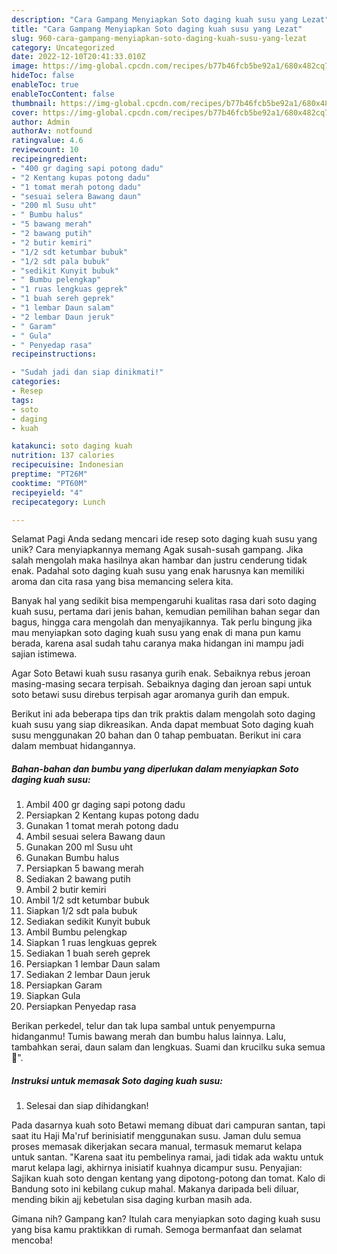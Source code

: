 ```yaml
---
description: "Cara Gampang Menyiapkan Soto daging kuah susu yang Lezat"
title: "Cara Gampang Menyiapkan Soto daging kuah susu yang Lezat"
slug: 960-cara-gampang-menyiapkan-soto-daging-kuah-susu-yang-lezat
category: Uncategorized
date: 2022-12-10T20:41:33.010Z
image: https://img-global.cpcdn.com/recipes/b77b46fcb5be92a1/680x482cq70/soto-daging-kuah-susu-foto-resep-utama.jpg
hideToc: false
enableToc: true
enableTocContent: false
thumbnail: https://img-global.cpcdn.com/recipes/b77b46fcb5be92a1/680x482cq70/soto-daging-kuah-susu-foto-resep-utama.jpg
cover: https://img-global.cpcdn.com/recipes/b77b46fcb5be92a1/680x482cq70/soto-daging-kuah-susu-foto-resep-utama.jpg
author: Admin
authorAv: notfound
ratingvalue: 4.6
reviewcount: 10
recipeingredient:
- "400 gr daging sapi potong dadu"
- "2 Kentang kupas potong dadu"
- "1 tomat merah potong dadu"
- "sesuai selera Bawang daun"
- "200 ml Susu uht"
- " Bumbu halus"
- "5 bawang merah"
- "2 bawang putih"
- "2 butir kemiri"
- "1/2 sdt ketumbar bubuk"
- "1/2 sdt pala bubuk"
- "sedikit Kunyit bubuk"
- " Bumbu pelengkap"
- "1 ruas lengkuas geprek"
- "1 buah sereh geprek"
- "1 lembar Daun salam"
- "2 lembar Daun jeruk"
- " Garam"
- " Gula"
- " Penyedap rasa"
recipeinstructions:

- "Sudah jadi dan siap dinikmati!"
categories:
- Resep
tags:
- soto
- daging
- kuah

katakunci: soto daging kuah 
nutrition: 137 calories
recipecuisine: Indonesian
preptime: "PT26M"
cooktime: "PT60M"
recipeyield: "4"
recipecategory: Lunch

---
```



Selamat Pagi Anda sedang mencari ide resep soto daging kuah susu yang unik? Cara menyiapkannya memang Agak susah-susah gampang. Jika salah mengolah maka hasilnya akan hambar dan justru cenderung tidak enak. Padahal soto daging kuah susu yang enak harusnya kan memiliki aroma dan cita rasa yang bisa memancing selera kita.


Banyak hal yang sedikit bisa mempengaruhi kualitas rasa dari soto daging kuah susu, pertama dari jenis bahan, kemudian pemilihan bahan segar dan bagus, hingga cara mengolah dan menyajikannya. Tak perlu bingung jika mau menyiapkan soto daging kuah susu yang enak di mana pun kamu berada, karena asal sudah tahu caranya maka hidangan ini mampu jadi sajian istimewa.

Agar Soto Betawi kuah susu rasanya gurih enak. Sebaiknya rebus jeroan masing-masing secara terpisah. Sebaiknya daging dan jeroan sapi untuk soto betawi susu direbus terpisah agar aromanya gurih dan empuk.


Berikut ini ada beberapa tips dan trik praktis dalam mengolah soto daging kuah susu yang siap dikreasikan. Anda dapat membuat Soto daging kuah susu menggunakan 20 bahan dan 0 tahap pembuatan. Berikut ini cara dalam membuat hidangannya.

<!--inarticleads1-->

##### Bahan-bahan dan bumbu yang diperlukan dalam menyiapkan Soto daging kuah susu:

1. Ambil 400 gr daging sapi potong dadu
1. Persiapkan 2 Kentang kupas potong dadu
1. Gunakan 1 tomat merah potong dadu
1. Ambil sesuai selera Bawang daun
1. Gunakan 200 ml Susu uht
1. Gunakan  Bumbu halus
1. Persiapkan 5 bawang merah
1. Sediakan 2 bawang putih
1. Ambil 2 butir kemiri
1. Ambil 1/2 sdt ketumbar bubuk
1. Siapkan 1/2 sdt pala bubuk
1. Sediakan sedikit Kunyit bubuk
1. Ambil  Bumbu pelengkap
1. Siapkan 1 ruas lengkuas geprek
1. Sediakan 1 buah sereh geprek
1. Persiapkan 1 lembar Daun salam
1. Sediakan 2 lembar Daun jeruk
1. Persiapkan  Garam
1. Siapkan  Gula
1. Persiapkan  Penyedap rasa


Berikan perkedel, telur dan tak lupa sambal untuk penyempurna hidanganmu! Tumis bawang merah dan bumbu halus lainnya. Lalu, tambahkan serai, daun salam dan lengkuas. Suami dan krucilku suka semua 🥰&#34;. 

<!--inarticleads2-->

##### Instruksi untuk memasak Soto daging kuah susu:


1. Selesai dan siap dihidangkan!

Pada dasarnya kuah soto Betawi memang dibuat dari campuran santan, tapi saat itu Haji Ma&#39;ruf berinisiatif menggunakan susu. Jaman dulu semua proses memasak dikerjakan secara manual, termasuk memarut kelapa untuk santan. &#34;Karena saat itu pembelinya ramai, jadi tidak ada waktu untuk marut kelapa lagi, akhirnya inisiatif kuahnya dicampur susu. Penyajian: Sajikan kuah soto dengan kentang yang dipotong-potong dan tomat. Kalo di Bandung soto ini kebilang cukup mahal. Makanya daripada beli diluar, mending bikin ajj kebetulan sisa daging kurban masih ada. 

Gimana nih? Gampang kan? Itulah cara menyiapkan soto daging kuah susu yang bisa kamu praktikkan di rumah. Semoga bermanfaat dan selamat mencoba!
